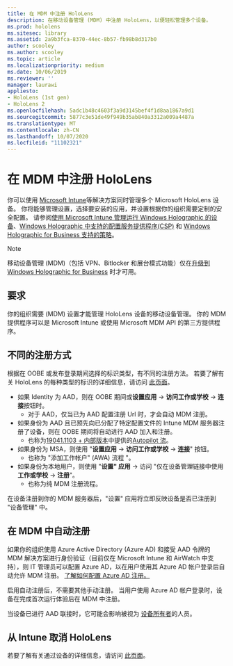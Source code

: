 ```yaml
---
title: 在 MDM 中注册 HoloLens
description: 在移动设备管理 (MDM) 中注册 HoloLens，以便轻松管理多个设备。
ms.prod: hololens
ms.sitesec: library
ms.assetid: 2a9b3fca-8370-44ec-8b57-fb98b8d317b0
author: scooley
ms.author: scooley
ms.topic: article
ms.localizationpriority: medium
ms.date: 10/06/2019
ms.reviewer: ''
manager: laurawi
appliesto:
- HoloLens (1st gen)
- HoloLens 2
ms.openlocfilehash: 5adc1b48c4603f3a9d3145bef4f1d8aa1867a9d1
ms.sourcegitcommit: 5877c3e51de49f949b35ab840a3312a009a4487a
ms.translationtype: MT
ms.contentlocale: zh-CN
ms.lasthandoff: 10/07/2020
ms.locfileid: "11102321"
---
```

# 在 MDM 中注册 HoloLens

你可以使用 [Microsoft Intune](https://docs.microsoft.com/intune/windows-holographic-for-business)等解决方案同时管理多个 Microsoft HoloLens 设备。 你将能够管理设置，选择要安装的应用，并设置根据你的组织需要定制的安全配置。 请参阅[使用 Microsoft Intune 管理运行 Windows Holographic 的设备](https://docs.microsoft.com/intune/windows-holographic-for-business)、[Windows Holographic 中支持的配置服务提供程序(CSP)](https://msdn.microsoft.com/windows/hardware/commercialize/customize/mdm/configuration-service-provider-reference#hololens) 和 [Windows Holographic for Business 支持的策略](https://msdn.microsoft.com/windows/hardware/commercialize/customize/mdm/policy-configuration-service-provider#hololenspolicies)。

> [!NOTE]
> 移动设备管理 (MDM)（包括 VPN、Bitlocker 和展台模式功能）仅在[升级到 Windows Holographic for Business](hololens1-upgrade-enterprise.md) 时才可用。

## 要求

 你的组织需要 (MDM) 设置才能管理 HoloLens 设备的移动设备管理。 你的 MDM 提供程序可以是 Microsoft Intune 或使用 Microsoft MDM API 的第三方提供程序。
 
## 不同的注册方式

根据在 OOBE 或发布登录期间选择的标识类型，有不同的注册方法。 若要了解有关 HoloLens 的每种类型的标识的详细信息，请访问 [此页面](hololens-identity.md)。

- 如果 Identity 为 AAD，则在 OOBE 期间或**设置应用**  ->  **访问工作或学校**  ->  **连接**按钮时。
    - 对于 AAD，仅当已为 AAD 配置注册 Url 时，才会自动 MDM 注册。
- 如果身份为 AAD 且已预先向已分配了特定配置文件的 Intune MDM 服务器注册了设备，则在 OOBE 期间将自动进行 AAD 加入和注册。
    - 也称为[19041.1103 + 内部版本](hololens-release-notes.md#windows-holographic-version-2004)中提供的[Autopilot 流](hololens2-autopilot.md)。
- 如果身份为 MSA，则使用 "**设置应用**  ->  **访问工作或学校**  ->  **连接**" 按钮。
    - 也称为 "添加工作帐户" (AWA) 流程 "。
- 如果身份为本地用户，则使用 "**设置" 应用**  ->  访问 "仅在设备管理链接中使用**工作或学校**  ->  **注册**"。
    - 也称为纯 MDM 注册流程。

在设备注册到你的 MDM 服务器后，"设置" 应用将立即反映设备是否已注册到 "设备管理" 中。

## 在 MDM 中自动注册

如果你的组织使用 Azure Active Directory (Azure AD) 和接受 AAD 令牌的 MDM 解决方案进行身份验证（目前仅在 Microsoft Intune 和 AirWatch 中支持），则 IT 管理员可以配置 Azure AD，以在用户使用其 Azure AD 帐户登录后自动允许 MDM 注册。 [了解如何配置 Azure AD 注册。](https://docs.microsoft.com/mem/intune/enrollment/windows-enroll#enable-windows-10-automatic-enrollment)

启用自动注册后，不需要其他手动注册。 当用户使用 Azure AD 帐户登录时，设备在完成首次运行体验后在 MDM 中注册。

当设备已进行 AAD 联接时，它可能会影响被视为 [设备所有者](security-adminless-os.md#device-owner)的人员。

## 从 Intune 取消 HoloLens

若要了解有关通过设备的详细信息，请访问 [此页面](https://docs.microsoft.com/windows/client-management/mdm/disconnecting-from-mdm-unenrollment)。 
